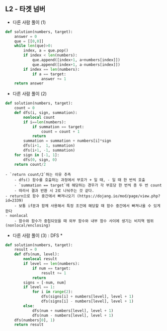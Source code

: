 
## L2 - 타겟 넘버

- 다른 사람 풀이 (1)  
``` python
def solution(numbers, target):
    answer = 0
    que = [[0,0]]
    while len(que)>0:
        index, a = que.pop()
        if index < len(numbers):
            que.append([index+1, a+numbers[index]])
            que.append([index+1, a-numbers[index]])
        if index == len(numbers):
            if a == target:
                answer += 1
    return answer
```

- 다른 사람 풀이 (2) 
``` python
def solution(numbers, target):
    count = 0
    def dfs(i, sign, summation):
        nonlocal count
        if i==len(numbers):
            if summation == target:
                count = count + 1
            return
        summation = summation + numbers[i]*sign
        dfs(i+1,  1, summation)
        dfs(i+1, -1, summation)
    for sign in [-1, 1]:
        dfs(0, sign, 0)
    return count/2
```
	- `return count/2`하는 이유 추측
		- dfs() 함수를 호출하는 과정에서 부호가 + 일 때, - 일 때 한 번씩 호출
		- `summation == target`에 해당하는 경우가 각 부호당 한 번씩 총 두 번 count
		- 따라서 결과 반환 시 2로 나눠주는 것 같다.
	- return으로 함수 중간에서 빠져나오기 (https://dojang.io/mod/page/view.php?id=2339)
		- 보통 if문과 함께 사용해서 특정 조건에 해당할 때 함수 중간에서 빠져나올 수 있게한다
	- nonlocal
		- 함수와 함수가 중첩되었을 때 외부 함수와 내부 함수 사이에 생기는 비지역 범위 (nonlocal/enclosing)

- 다른 사람 풀이 (3) : DFS *
``` python
def solution(numbers, target):
    result = 0
    def dfs(num, level):
        nonlocal result
        if level == len(numbers):
            if num == target:
                result += 1
            return
        signs = [-num, num]
        if level == 1:
            for i in range(2):
                dfs(signs[i] + numbers[level], level + 1)
                dfs(signs[i] - numbers[level], level + 1)
        else:
            dfs(num + numbers[level], level + 1)
            dfs(num - numbers[level], level + 1)
    dfs(numbers[0], 1)
    return result
```


